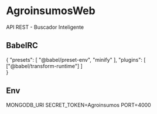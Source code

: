 # AgroinsumosWeb
API REST - Buscador Inteligente

## BabelRC
{
  "presets": [
    "@babel/preset-env",
    "minify"
  ],
  "plugins": [
    ["@babel/transform-runtime"]
  ]  
}

## Env
MONGODB_URI
SECRET_TOKEN=Agroinsumos
PORT=4000
